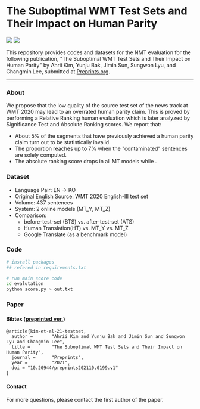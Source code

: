 # The Suboptimal WMT Test Sets and Their Impact on Human Parity
<img src="https://img.shields.io/badge/Python-3766AB?style=flat-square&logo=Python&logoColor=white"/></a>
<img src="https://img.shields.io/badge/Kakao-FFCD00?style=flat-square&logo=Kakao&logoColor=black"/></a>
                                                                                               

This repository provides codes and datasets for the NMT evaluation for the following publication, "The Suboptimal WMT Test Sets and Their Impact on Human Parity" by Ahrii Kim, Yunju Bak, Jimin Sun, Sungwon Lyu, and Changmin Lee, submitted at [Preprints.org](https://www.preprints.org).

-----
### About
We propose that the low quality of the source test set of the news track at WMT 2020 may lead to an overrated human parity claim. This is proved by performing a Relative Ranking human evaluation which is later analyzed by Significance Test and Absolute Ranking scores. We report that:
   - About 5% of the segments that have previously achieved a human parity claim turn out to be statistically invalid.
   - The proportion reaches up to 7% when the "contaminated" sentences are solely computed.
   - The absolute ranking score drops in all MT models while .


### Dataset
- Language Pair: EN -> KO
- Original English Source: WMT 2020 English-III test set
- Volume: 437 sentences
- System: 2 online models (MT_Y, MT_Z)
- Comparison: 
   - before-test-set (BTS) vs. after-test-set (ATS)
   - Human Translation(HT) vs. MT_Y vs. MT_Z
   - Google Translate (as a benchmark model)

### Code
```sh
# install packages 
## refered in requirements.txt

# run main score code
cd evalutation
python score.py > out.txt
```

### Paper 

#### Bibtex ([preprinted ver.](https://www.preprints.org/manuscript/202110.0199/v1))

    @article{kim-et-al-21-testset,
      author =       "Ahrii Kim and Yunju Bak and Jimin Sun and Sungwon Lyu and Changmin Lee",
      title =        "The Suboptimal WMT Test Sets and Their Impact on Human Parity",
      journal =      "Preprints",
      year =         "2021",
      doi = "10.20944/preprints202110.0199.v1"
    }


 
#### Contact
For more questions, please contact the first author of the paper.



  
  

